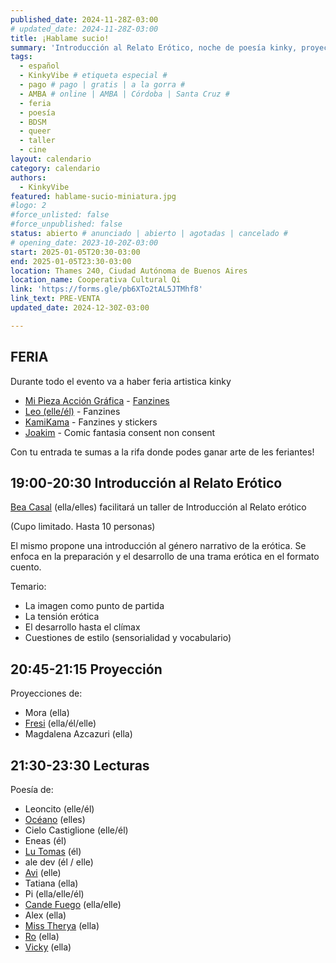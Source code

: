 ```yaml
---
published_date: 2024-11-28Z-03:00
# updated_date: 2024-11-28Z-03:00
title: ¡Hablame sucio!
summary: 'Introducción al Relato Erótico, noche de poesía kinky, proyecciones fetichistas, y feria artística'
tags:
  - español
  - KinkyVibe # etiqueta especial #
  - pago # pago | gratis | a la gorra #
  - AMBA # online | AMBA | Córdoba | Santa Cruz #
  - feria
  - poesía
  - BDSM
  - queer
  - taller
  - cine
layout: calendario
category: calendario
authors:
  - KinkyVibe
featured: hablame-sucio-miniatura.jpg
#logo: 2
#force_unlisted: false
#force_unpublished: false
status: abierto # anunciado | abierto | agotadas | cancelado #
# opening_date: 2023-10-20Z-03:00
start: 2025-01-05T20:30-03:00
end: 2025-01-05T23:30-03:00
location: Thames 240, Ciudad Autónoma de Buenos Aires
location_name: Cooperativa Cultural Qi
link: 'https://forms.gle/pb6XTo2tAL5JTMhf8'
link_text: PRE-VENTA
updated_date: 2024-12-30Z-03:00

---
```

## FERIA
Durante todo el evento va a haber feria artistica kinky
- [Mi Pieza Acción Gráfica](https://instagram.com/mipieza.graff) - [Fanzines](https://drive.google.com/file/d/1S0ZOcOmxApX9j5_RP_JxDUokrCgLWPCY/view)
- [Leo (elle/él)](https://instagram.com/leoncitowo) - Fanzines
- [KamiKama](https://instagram.com/KamiKama_) - Fanzines y stickers
- [Joakim](http://exclitorisdehiena/) - Comic fantasia consent non consent

Con tu entrada te sumas a la rifa donde podes ganar arte de les feriantes!


## 19:00-20:30 Introducción al Relato Erótico
[Bea Casal](https://instagram.com/beag.casal) (ella/elles) facilitará un taller de Introducción al Relato erótico

(Cupo limitado. Hasta 10 personas)

El mismo propone una introducción al género narrativo de la erótica. Se enfoca en la preparación y el desarrollo de una trama erótica en el formato cuento.

Temario:
- La imagen como punto de partida
- La tensión erótica
- El desarrollo hasta el clímax
- Cuestiones de estilo (sensorialidad y vocabulario)

## 20:45-21:15 Proyección
Proyecciones de:
- Mora (ella)
- [Fresi](https://instagram.com/princesa.fresitauwu) (ella/él/elle)
- Magdalena Azcazuri (ella)


## 21:30-23:30 Lecturas
Poesía de:
- Leoncito (elle/él)
- [Océano](https://instagram.com/lilith.marika) (elles)
- Cielo Castiglione (elle/él)
- Eneas (él)
- [Lu Tomas](https://instagram.com/lluuuuciaa) (él)
- ale dev (él / elle)
- [Avi](https://instagram.com/espectro__solar) (elle)
- Tatiana (ella)
- Pi (ella/elle/él)
- [Cande Fuego](https://instagram.com/pieceoftorta) (ella/elle)
- Alex (ella)
- [Miss Therya](https://instagram.com/misstherya) (ella)
- [Ro](https://instagram.com/lady.amarula) (ella)
- [Vicky](https://instagram.com/josephyn_89) (ella)